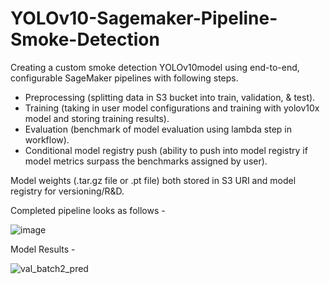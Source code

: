 # YOLOv10-Sagemaker-Pipeline-Smoke-Detection

Creating a custom smoke detection YOLOv10model using end-to-end, configurable SageMaker pipelines with following steps.

 - Preprocessing (splitting data in S3 bucket into train, validation, & test).
 - Training (taking in user model configurations and training with yolov10x model and storing training results).
 - Evaluation (benchmark of model evaluation using lambda step in workflow).
 - Conditional model registry push (ability to push into model registry if model metrics surpass the benchmarks assigned by user).

Model weights (.tar.gz file or .pt file) both stored in S3 URI and model registry for versioning/R&D.

Completed pipeline looks as follows - 

![image](https://github.com/user-attachments/assets/39612fe9-1657-427d-a107-23f723f4d260)

Model Results - 

![val_batch2_pred](https://github.com/yasinda-s/Object-Detection-YOLO-SageMaker-Pipeline/assets/60426941/216c13fe-e162-4cc1-81df-e5c15dc706c7)
